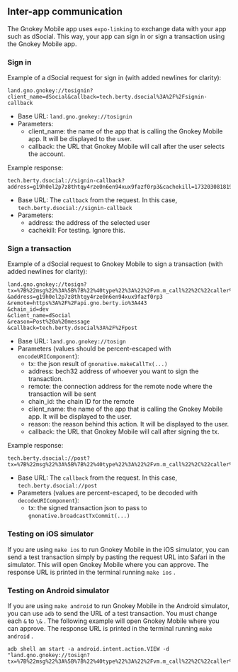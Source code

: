 
## Inter-app communication

The Gnokey Mobile app uses `expo-linking` to exchange data with your app such as dSocial.
This way, your app can sign in or sign a transaction using the Gnokey Mobile app.

### Sign in

Example of a dSocial request for sign in (with added newlines for clarity):
```
land.gno.gnokey://tosignin?client_name=dSocial&callback=tech.berty.dsocial%3A%2F%2Fsignin-callback
```
- Base URL: `land.gno.gnokey://tosignin`
- Parameters:
  - client_name: the name of the app that is calling the Gnokey Mobile app. It will be displayed to the user.
  - callback: the URL that Gnokey Mobile will call after the user selects the account.

Example response:
```
tech.berty.dsocial://signin-callback?address=g19h0el2p7z8thtqy4rze0n6en94xux9fazf0rp3&cachekill=1732030818190
```
- Base URL: The `callback` from the request. In this case, `tech.berty.dsocial://signin-callback`
- Parameters:
  - address: the address of the selected user
  - cachekill: For testing. Ignore this.

### Sign a transaction
Example of a dSocial request to Gnokey Mobile to sign a transaction (with added newlines for clarity):
```
land.gno.gnokey://tosign?tx=%7B%22msg%22%3A%5B%7B%22%40type%22%3A%22%2Fvm.m_call%22%2C%22caller%22%3A%22g19h0el2p7z8thtqy4rze0n6en94xux9fazf0rp3%22%2C%22send%22%3A%22%22%2C%22pkg_path%22%3A%22gno.land%2Fr%2Fberty%2Fsocial%22%2C%22func%22%3A%22PostMessage%22%2C%22args%22%3A%5B%22Hello%22%5D%7D%5D%2C%22fee%22%3A%7B%22gas_wanted%22%3A%2210000000%22%2C%22gas_fee%22%3A%221000000ugnot%22%7D%2C%22signatures%22%3Anull%2C%22memo%22%3A%22%22%7D
&address=g19h0el2p7z8thtqy4rze0n6en94xux9fazf0rp3
&remote=https%3A%2F%2Fapi.gno.berty.io%3A443
&chain_id=dev
&client_name=dSocial
&reason=Post%20a%20message
&callback=tech.berty.dsocial%3A%2F%2Fpost
```

- Base URL: `land.gno.gnokey://tosign`
- Parameters (values should be percent-escaped with `encodeURIComponent`):
  - tx: the json result of `gnonative.makeCallTx(...)`
  - address: bech32 address of whoever you want to sign the transaction.
  - remote: the connection address for the remote node where the transaction will be sent
  - chain_id: the chain ID for the remote
  - client_name: the name of the app that is calling the Gnokey Mobile app. It will be displayed to the user.
  - reason: the reason behind this action. It will be displayed to the user.
  - callback: the URL that Gnokey Mobile will call after signing the tx.

Example response:
```
tech.berty.dsocial://post?tx=%7B%22msg%22%3A%5B%7B%22%40type%22%3A%22%2Fvm.m_call%22%2C%22caller%22%3A%22g19h0el2p7z8thtqy4rze0n6en94xux9fazf0rp3%22%2C%22send%22%3A%22%22%2C%22pkg_path%22%3A%22gno.land%2Fr%2Fberty%2Fsocial%22%2C%22func%22%3A%22PostMessage%22%2C%22args%22%3A%5B%22Hello%22%5D%7D%5D%2C%22fee%22%3A%7B%22gas_wanted%22%3A%2210000000%22%2C%22gas_fee%22%3A%221000000ugnot%22%7D%2C%22signatures%22%3A%5B%7B%22pub_key%22%3A%7B%22%40type%22%3A%22%2Ftm.PubKeySecp256k1%22%2C%22value%22%3A%22A6YT26ehhjN7YXx%2BLZza2Gp31yP5bJ6INfeGf%2FrumHFR%22%7D%2C%22signature%22%3A%226KAdOO2YXyZmp8ehiin6Rsz%2Bhxu30W0pB00%2Bv1xnpzMSZ%2BBIVdZbo1gdlVGp0E24ZLRyPrsKtb0Q4%2FkdD57qGg%3D%3D%22%7D%5D%2C%22memo%22%3A%22%22%7D
```
- Base URL: The `callback` from the request. In this case, `tech.berty.dsocial://post`
- Parameters (values are percent-escaped, to be decoded with `decodeURIComponent`):
  - tx: the signed transaction json to pass to `gnonative.broadcastTxCommit(...)`

### Testing on iOS simulator

If you are using `make ios` to run Gnokey Mobile in the iOS simulator, you can send a test transaction simply by
pasting the request URL into Safari in the simulator. This will open Gnokey Mobile where you can approve. The
response URL is printed in the terminal running `make ios` .

### Testing on Android simulator

If you are using `make android` to run Gnokey Mobile in the Android simulator, you can use `adb` to send the URL
of a test transaction. You must change each `&` to `\&` . The following example will open Gnokey Mobile where you can approve. The
response URL is printed in the terminal running `make android` .
```
adb shell am start -a android.intent.action.VIEW -d "land.gno.gnokey://tosign?tx=%7B%22msg%22%3A%5B%7B%22%40type%22%3A%22%2Fvm.m_call%22%2C%22caller%22%3A%22g19h0el2p7z8thtqy4rze0n6en94xux9fazf0rp3%22%2C%22send%22%3A%22%22%2C%22pkg_path%22%3A%22gno.land%2Fr%2Fberty%2Fsocial%22%2C%22func%22%3A%22PostMessage%22%2C%22args%22%3A%5B%22Hello%22%5D%7D%5D%2C%22fee%22%3A%7B%22gas_wanted%22%3A%2210000000%22%2C%22gas_fee%22%3A%221000000ugnot%22%7D%2C%22signatures%22%3Anull%2C%22memo%22%3A%22%22%7D\&address=g19h0el2p7z8thtqy4rze0n6en94xux9fazf0rp3\&client_name=dSocial\&reason=Post%20a%20message\&callback=tech.berty.dsocial%3A%2F%2Fpost"
```
